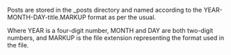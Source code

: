 Posts are stored in the _posts directory and named according to the YEAR-MONTH-DAY-title.MARKUP format as per the usual.

Where YEAR is a four-digit number, MONTH and DAY are both two-digit numbers, and MARKUP is the file extension representing the format used in the file. 
